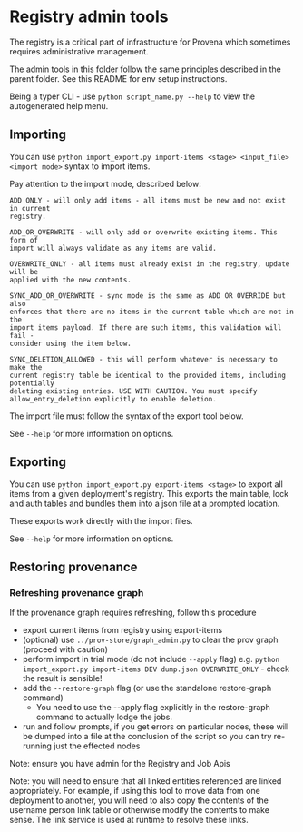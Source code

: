 # Registry admin tools

The registry is a critical part of infrastructure for Provena which sometimes requires administrative management.

The admin tools in this folder follow the same principles described in the parent folder. See this README for env setup instructions.

Being a typer CLI - use `python script_name.py --help` to view the autogenerated help menu.

## Importing

You can use `python import_export.py import-items <stage> <input_file> <import mode>` syntax to import items.

Pay attention to the import mode, described below:

```
ADD ONLY - will only add items - all items must be new and not exist in current
registry.

ADD_OR_OVERWRITE - will only add or overwrite existing items. This form of
import will always validate as any items are valid.

OVERWRITE_ONLY - all items must already exist in the registry, update will be
applied with the new contents.

SYNC_ADD_OR_OVERWRITE - sync mode is the same as ADD OR OVERRIDE but also
enforces that there are no items in the current table which are not in the
import items payload. If there are such items, this validation will fail -
consider using the item below.

SYNC_DELETION_ALLOWED - this will perform whatever is necessary to make the
current registry table be identical to the provided items, including potentially
deleting existing entries. USE WITH CAUTION. You must specify
allow_entry_deletion explicitly to enable deletion.
```

The import file must follow the syntax of the export tool below.

See `--help` for more information on options.

## Exporting

You can use `python import_export.py export-items <stage>` to export all items from a given deployment's registry. This exports the main table, lock and auth tables and bundles them into a json file at a prompted location.

These exports work directly with the import files.

See `--help` for more information on options.

## Restoring provenance

### Refreshing provenance graph

If the provenance graph requires refreshing, follow this procedure

- export current items from registry using export-items
- (optional) use `../prov-store/graph_admin.py` to clear the prov graph (proceed with caution)
- perform import in trial mode (do not include `--apply` flag) e.g. `python import_export.py import-items DEV dump.json OVERWRITE_ONLY` - check the result is sensible!
- add the `--restore-graph` flag (or use the standalone restore-graph command)
  - You need to use the --apply flag explicitly in the restore-graph command to actually lodge the jobs.
- run and follow prompts, if you get errors on particular nodes, these will be dumped into a file at the conclusion of the script so you can try re-running just the effected nodes

Note: ensure you have admin for the Registry and Job Apis

Note: you will need to ensure that all linked entities referenced are linked appropriately. For example, if using this tool to move data from one deployment to another, you will need to also copy the contents of the username person link table or otherwise modify the contents to make sense. The link service is used at runtime to resolve these links.
